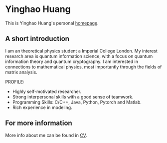 # Yinghao Huang
This is Yinghao Huang's personal [homepage](https://jenary.github.io/).

## A short introduction
I am an theoretical physics student a Imperial College London. My interest research area is quantum information science, with a focus on quantum information theory and quantum cryptography. I am interested in connections to mathematical physics, most importantly through the fields of matrix analysis.

PROFILE:
* Highly self-motivated researcher. 
* Strong interpersonal skills with a good sense of teamwork.
* Programming Skills: C/C++, Java, Python, Pytorch and Matlab.
* Rich experience in modeling.

## For more information
More info about me can be found in [CV](https://jenary.github.io/cv/).


